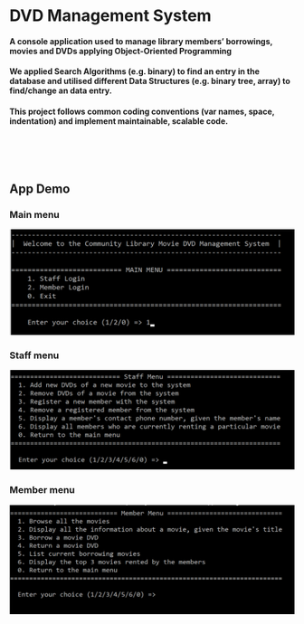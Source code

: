 # DVD Management System

#### A console application used to manage library members’ borrowings, movies and DVDs applying Object-Oriented Programming

#### We applied Search Algorithms (e.g. binary) to find an entry in the database and utilised different Data Structures (e.g. binary tree, array) to find/change an data entry.

#### This project follows common coding conventions (var names, space, indentation) and implement maintainable, scalable code.

<br><br><br>
## App Demo
### Main menu
![Screenshot](media/screenshot.png)

### Staff menu
![Screenshot](media/screenshot-staff.png)

### Member menu
![Screenshot](media/screenshot-member.png)

